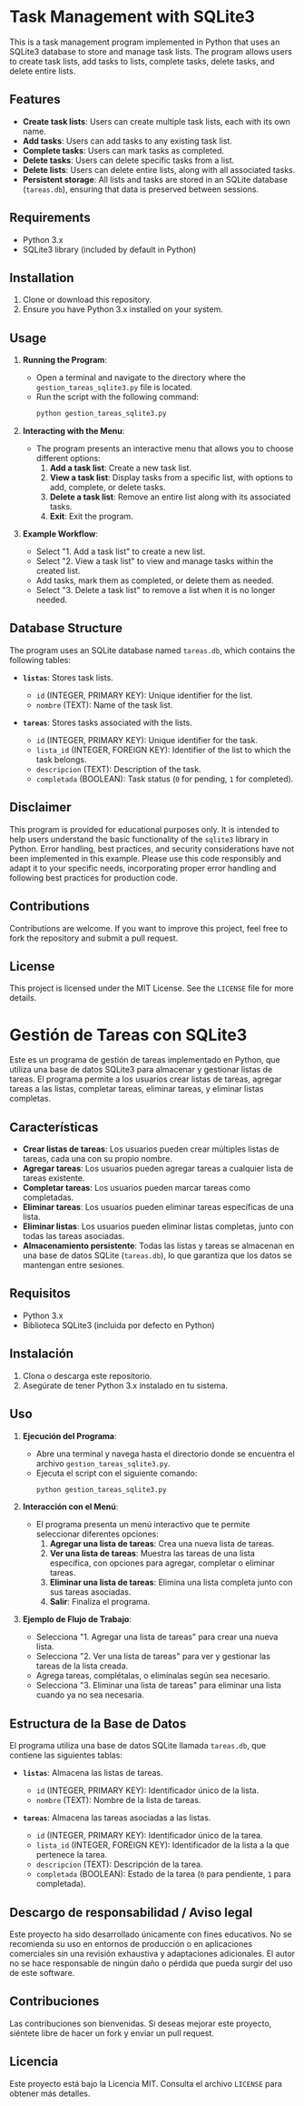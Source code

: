 # Task Management with SQLite3

This is a task management program implemented in Python that uses an SQLite3 database to store and manage task lists. The program allows users to create task lists, add tasks to lists, complete tasks, delete tasks, and delete entire lists.

## Features

- **Create task lists**: Users can create multiple task lists, each with its own name.
- **Add tasks**: Users can add tasks to any existing task list.
- **Complete tasks**: Users can mark tasks as completed.
- **Delete tasks**: Users can delete specific tasks from a list.
- **Delete lists**: Users can delete entire lists, along with all associated tasks.
- **Persistent storage**: All lists and tasks are stored in an SQLite database (`tareas.db`), ensuring that data is preserved between sessions.

## Requirements

- Python 3.x
- SQLite3 library (included by default in Python)

## Installation

1. Clone or download this repository.
2. Ensure you have Python 3.x installed on your system.

## Usage

1. **Running the Program**:
    - Open a terminal and navigate to the directory where the `gestion_tareas_sqlite3.py` file is located.
    - Run the script with the following command:
      ```bash
      python gestion_tareas_sqlite3.py
      ```

2. **Interacting with the Menu**:
    - The program presents an interactive menu that allows you to choose different options:
      1. **Add a task list**: Create a new task list.
      2. **View a task list**: Display tasks from a specific list, with options to add, complete, or delete tasks.
      3. **Delete a task list**: Remove an entire list along with its associated tasks.
      4. **Exit**: Exit the program.

3. **Example Workflow**:
    - Select "1. Add a task list" to create a new list.
    - Select "2. View a task list" to view and manage tasks within the created list.
    - Add tasks, mark them as completed, or delete them as needed.
    - Select "3. Delete a task list" to remove a list when it is no longer needed.

## Database Structure

The program uses an SQLite database named `tareas.db`, which contains the following tables:

- **`listas`**: Stores task lists.
  - `id` (INTEGER, PRIMARY KEY): Unique identifier for the list.
  - `nombre` (TEXT): Name of the task list.

- **`tareas`**: Stores tasks associated with the lists.
  - `id` (INTEGER, PRIMARY KEY): Unique identifier for the task.
  - `lista_id` (INTEGER, FOREIGN KEY): Identifier of the list to which the task belongs.
  - `descripcion` (TEXT): Description of the task.
  - `completada` (BOOLEAN): Task status (`0` for pending, `1` for completed).

## Disclaimer

This program is provided for educational purposes only. It is intended to help users understand the basic functionality of the `sqlite3` library in Python. Error handling, best practices, and security considerations have not been implemented in this example. Please use this code responsibly and adapt it to your specific needs, incorporating proper error handling and following best practices for production code.


## Contributions

Contributions are welcome. If you want to improve this project, feel free to fork the repository and submit a pull request.

## License

This project is licensed under the MIT License. See the `LICENSE` file for more details.





# Gestión de Tareas con SQLite3

Este es un programa de gestión de tareas implementado en Python, que utiliza una base de datos SQLite3 para almacenar y gestionar listas de tareas. El programa permite a los usuarios crear listas de tareas, agregar tareas a las listas, completar tareas, eliminar tareas, y eliminar listas completas.

## Características

- **Crear listas de tareas**: Los usuarios pueden crear múltiples listas de tareas, cada una con su propio nombre.
- **Agregar tareas**: Los usuarios pueden agregar tareas a cualquier lista de tareas existente.
- **Completar tareas**: Los usuarios pueden marcar tareas como completadas.
- **Eliminar tareas**: Los usuarios pueden eliminar tareas específicas de una lista.
- **Eliminar listas**: Los usuarios pueden eliminar listas completas, junto con todas las tareas asociadas.
- **Almacenamiento persistente**: Todas las listas y tareas se almacenan en una base de datos SQLite (`tareas.db`), lo que garantiza que los datos se mantengan entre sesiones.

## Requisitos

- Python 3.x
- Biblioteca SQLite3 (incluida por defecto en Python)

## Instalación

1. Clona o descarga este repositorio.
2. Asegúrate de tener Python 3.x instalado en tu sistema.

## Uso

1. **Ejecución del Programa**:
    - Abre una terminal y navega hasta el directorio donde se encuentra el archivo `gestion_tareas_sqlite3.py`.
    - Ejecuta el script con el siguiente comando:
      ```bash
      python gestion_tareas_sqlite3.py
      ```

2. **Interacción con el Menú**:
    - El programa presenta un menú interactivo que te permite seleccionar diferentes opciones:
      1. **Agregar una lista de tareas**: Crea una nueva lista de tareas.
      2. **Ver una lista de tareas**: Muestra las tareas de una lista específica, con opciones para agregar, completar o eliminar tareas.
      3. **Eliminar una lista de tareas**: Elimina una lista completa junto con sus tareas asociadas.
      4. **Salir**: Finaliza el programa.

3. **Ejemplo de Flujo de Trabajo**:
    - Selecciona "1. Agregar una lista de tareas" para crear una nueva lista.
    - Selecciona "2. Ver una lista de tareas" para ver y gestionar las tareas de la lista creada.
    - Agrega tareas, complétalas, o elimínalas según sea necesario.
    - Selecciona "3. Eliminar una lista de tareas" para eliminar una lista cuando ya no sea necesaria.

## Estructura de la Base de Datos

El programa utiliza una base de datos SQLite llamada `tareas.db`, que contiene las siguientes tablas:

- **`listas`**: Almacena las listas de tareas.
  - `id` (INTEGER, PRIMARY KEY): Identificador único de la lista.
  - `nombre` (TEXT): Nombre de la lista de tareas.

- **`tareas`**: Almacena las tareas asociadas a las listas.
  - `id` (INTEGER, PRIMARY KEY): Identificador único de la tarea.
  - `lista_id` (INTEGER, FOREIGN KEY): Identificador de la lista a la que pertenece la tarea.
  - `descripcion` (TEXT): Descripción de la tarea.
  - `completada` (BOOLEAN): Estado de la tarea (`0` para pendiente, `1` para completada).

## Descargo de responsabilidad / Aviso legal

Este proyecto ha sido desarrollado únicamente con fines educativos. No se recomienda su uso en entornos de producción o en aplicaciones comerciales sin una revisión exhaustiva y adaptaciones adicionales. El autor no se hace responsable de ningún daño o pérdida que pueda surgir del uso de este software.

## Contribuciones

Las contribuciones son bienvenidas. Si deseas mejorar este proyecto, siéntete libre de hacer un fork y enviar un pull request.

## Licencia

Este proyecto está bajo la Licencia MIT. Consulta el archivo `LICENSE` para obtener más detalles.

